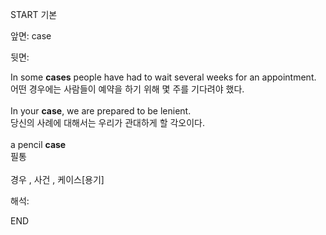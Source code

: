 START
기본

앞면:
case


뒷면:
<div>In some <b>cases</b> people have had to wait several weeks for an appointment. </div><div>어떤 경우에는 사람들이 예약을 하기 위해 몇 주를 기다려야 했다.</div><div><br></div><div><div>In your <b>case</b>, we are prepared to be lenient. </div><div>당신의 사례에 대해서는 우리가 관대하게 할 각오이다.</div></div><div><br></div><div><div>a pencil <b>case</b> </div><div>필통</div></div><div><br></div><div>경우 , 사건 , 케이스[용기]</div>


해석:
<!--ID: 1746614453570-->
END